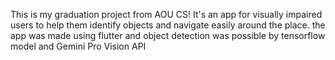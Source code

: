 This is my graduation project from AOU CS!
It's an app for visually impaired users to help them identify objects and navigate easily around the place.
the app was made using flutter and object detection was possible by tensorflow model and Gemini Pro Vision API
